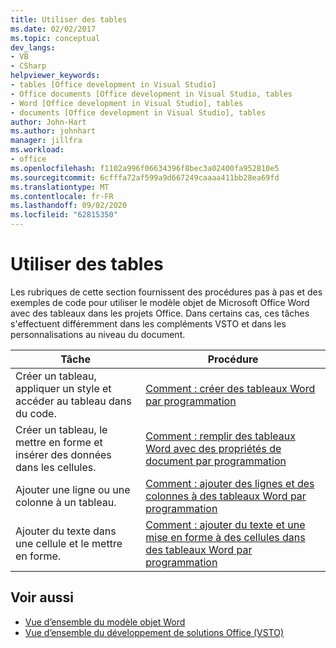 ```yaml
---
title: Utiliser des tables
ms.date: 02/02/2017
ms.topic: conceptual
dev_langs:
- VB
- CSharp
helpviewer_keywords:
- tables [Office development in Visual Studio]
- Office documents [Office development in Visual Studio, tables
- Word [Office development in Visual Studio], tables
- documents [Office development in Visual Studio], tables
author: John-Hart
ms.author: johnhart
manager: jillfra
ms.workload:
- office
ms.openlocfilehash: f1102a996f06634396f8bec3a02400fa952810e5
ms.sourcegitcommit: 6cfffa72af599a9d667249caaaa411bb28ea69fd
ms.translationtype: MT
ms.contentlocale: fr-FR
ms.lasthandoff: 09/02/2020
ms.locfileid: "62815350"
---
```

# <a name="work-with-tables"></a>Utiliser des tables
  Les rubriques de cette section fournissent des procédures pas à pas et des exemples de code pour utiliser le modèle objet de Microsoft Office Word avec des tableaux dans les projets Office. Dans certains cas, ces tâches s'effectuent différemment dans les compléments VSTO et dans les personnalisations au niveau du document.

|Tâche|Procédure|
|----------|---------------|
|Créer un tableau, appliquer un style et accéder au tableau dans du code.|[Comment : créer des tableaux Word par programmation](../vsto/how-to-programmatically-create-word-tables.md)|
|Créer un tableau, le mettre en forme et insérer des données dans les cellules.|[Comment : remplir des tableaux Word avec des propriétés de document par programmation](../vsto/how-to-programmatically-populate-word-tables-with-document-properties.md)|
|Ajouter une ligne ou une colonne à un tableau.|[Comment : ajouter des lignes et des colonnes à des tableaux Word par programmation](../vsto/how-to-programmatically-add-rows-and-columns-to-word-tables.md)|
|Ajouter du texte dans une cellule et le mettre en forme.|[Comment : ajouter du texte et une mise en forme à des cellules dans des tableaux Word par programmation](../vsto/how-to-programmatically-add-text-and-formatting-to-cells-in-word-tables.md)|

## <a name="see-also"></a>Voir aussi
- [Vue d’ensemble du modèle objet Word](../vsto/word-object-model-overview.md)
- [Vue d’ensemble du développement de solutions Office &#40;VSTO&#41;](../vsto/office-solutions-development-overview-vsto.md)
